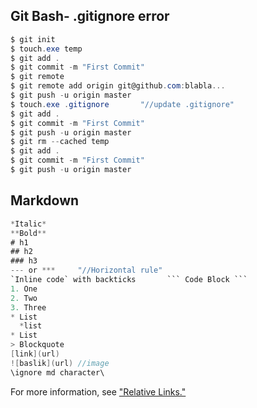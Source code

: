 ## Git Bash- .gitignore error
```c#
$ git init
$ touch.exe temp
$ git add .
$ git commit -m "First Commit"
$ git remote
$ git remote add origin git@github.com:blabla...
$ git push -u origin master
$ touch.exe .gitignore       "//update .gitignore"
$ git add .
$ git commit -m "First Commit"
$ git push -u origin master
$ git rm --cached temp
$ git add .
$ git commit -m "First Commit"
$ git push -u origin master

```
## Markdown
```c#
*Italic*
**Bold**
# h1
## h2
### h3
--- or ***     "//Horizontal rule"
`Inline code` with backticks       ``` Code Block ```
1. One
2. Two
3. Three
* List
  *list
* List
> Blockquote
[link](url)
![baslik](url) //image
\ignore md character\
```
For more information, see ["Relative Links."](https://docs.github.com/en/get-started/writing-on-github/getting-started-with-writing-and-formatting-on-github/basic-writing-and-formatting-syntax#relative-links)
